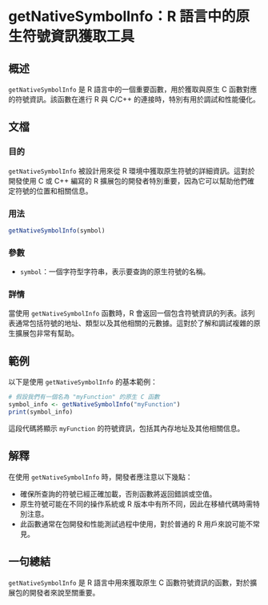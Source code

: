 <!--
Meta Description: # getNativeSymbolInfo：R 語言中的原生符號資訊獲取工具 ## 概述 `getNativeSymbolInfo` 是 R 語言中的一個重要函數，用於獲取與原生 C 函數對應的符號資訊。該函數在進行 R 與 C/C++ 的連接時，特別有用於調試和性能優化。 ## 文檔 ### 目的...
Meta Keywords: getnativesymbolinfo, myfunction, symbol, symbol_info, 語言中的原生符號資訊獲取工具
-->

# getNativeSymbolInfo：R 語言中的原生符號資訊獲取工具

## 概述
`getNativeSymbolInfo` 是 R 語言中的一個重要函數，用於獲取與原生 C 函數對應的符號資訊。該函數在進行 R 與 C/C++ 的連接時，特別有用於調試和性能優化。

## 文檔
### 目的
`getNativeSymbolInfo` 被設計用來從 R 環境中獲取原生符號的詳細資訊。這對於開發使用 C 或 C++ 編寫的 R 擴展包的開發者特別重要，因為它可以幫助他們確定符號的位置和相關信息。

### 用法
```R
getNativeSymbolInfo(symbol)
```

### 參數
- `symbol`：一個字符型字符串，表示要查詢的原生符號的名稱。

### 詳情
當使用 `getNativeSymbolInfo` 函數時，R 會返回一個包含符號資訊的列表。該列表通常包括符號的地址、類型以及其他相關的元數據。這對於了解和調試複雜的原生擴展包非常有幫助。

## 範例
以下是使用 `getNativeSymbolInfo` 的基本範例：

```R
# 假設我們有一個名為 "myFunction" 的原生 C 函數
symbol_info <- getNativeSymbolInfo("myFunction")
print(symbol_info)
```

這段代碼將顯示 `myFunction` 的符號資訊，包括其內存地址及其他相關信息。

## 解釋
在使用 `getNativeSymbolInfo` 時，開發者應注意以下幾點：
- 確保所查詢的符號已經正確加載，否則函數將返回錯誤或空值。
- 原生符號可能在不同的操作系統或 R 版本中有所不同，因此在移植代碼時需特別注意。
- 此函數通常在包開發和性能測試過程中使用，對於普通的 R 用戶來說可能不常見。

## 一句總結
`getNativeSymbolInfo` 是 R 語言中用來獲取原生 C 函數符號資訊的函數，對於擴展包的開發者來說至關重要。
